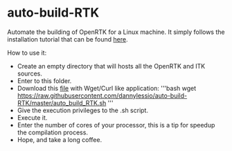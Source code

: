 # auto-build-RTK
Automate the building of OpenRTK for a Linux machine.
It simply follows the installation tutorial that can be found [here](http://wiki.openrtk.org/index.php/Main_Page#Step_0_-_Getting_ITK).


How to use it: 
- Create an empty directory that will hosts all the OpenRTK and ITK sources.
- Enter to this folder.
- Download this [file](https://raw.githubusercontent.com/dannylessio/auto-build-RTK/master/auto_build_RTK.sh) with Wget/Curl like application:
  '''bash
  wget https://raw.githubusercontent.com/dannylessio/auto-build-RTK/master/auto_build_RTK.sh
  '''
- Give the execution privileges to the .sh script.
- Execute it.
- Enter the number of cores of your processor, this is a tip for speedup the compilation process.
- Hope, and take a long coffee.

